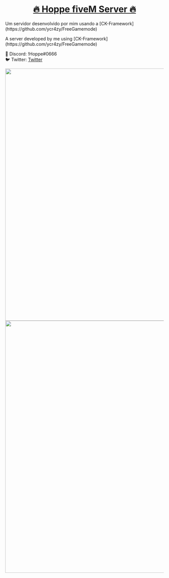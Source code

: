<h1 align="center">
    <a href="https://pt-br.reactjs.org/">🔥 Hoppe fiveM Server 🔥</a>
</h1>

<p>Um servidor desenvolvido por mim usando a [CK-Framework](https://github.com/ycr4zy/FreeGamemode)</p>
<p>A server developed by me using [CK-Framework](https://github.com/ycr4zy/FreeGamemode)</p>

👤 Discord: !Hoppe#0666
<br>
🐦 Twitter: [Twitter](https://twitter.com/GabrielhoppeM)

<img src="https://cdn.discordapp.com/attachments/732940520015527937/747556553048981554/fps.PNG" width="800rem" height="auto" />
<br>
<img src="https://cdn.discordapp.com/attachments/732940520015527937/747962033323900928/fixchest.PNG" width="800rem" height="auto" />
